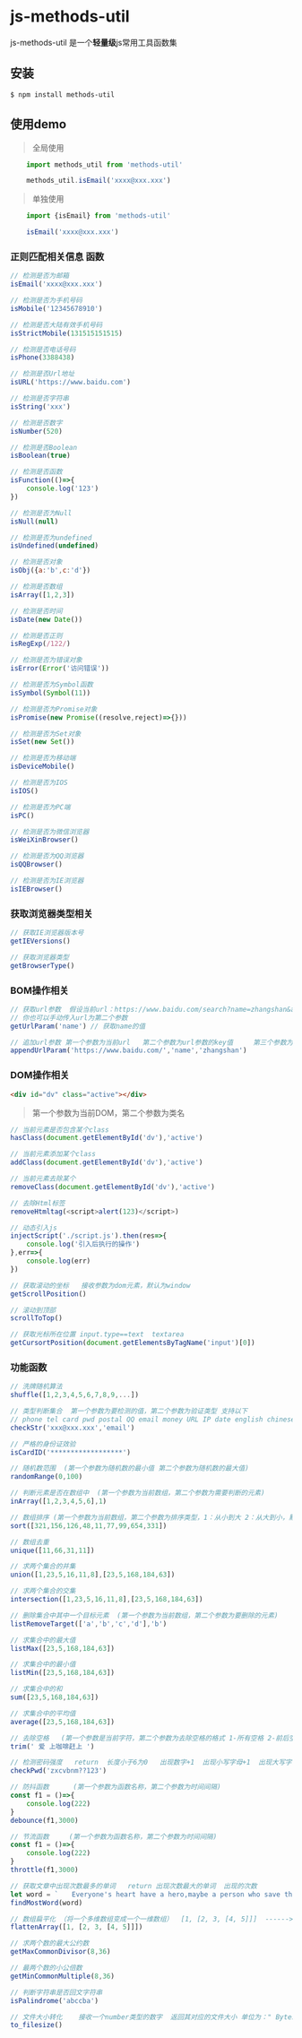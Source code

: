 # js-methods-util
 js-methods-util 是一个**轻量级**js常用工具函数集 

 ## 安装

```
$ npm install methods-util
```

## 使用demo

> 全局使用

```js
    import methods_util from 'methods-util'

    methods_util.isEmail('xxxx@xxx.xxx')
```

> 单独使用

```js
    import {isEmail} from 'methods-util'

    isEmail('xxxx@xxx.xxx')
```


### 正则匹配相关信息 函数

```js
// 检测是否为邮箱
isEmail('xxxx@xxx.xxx')
```

```js
// 检测是否为手机号码 
isMobile('12345678910')
```

```js
// 检测是否大陆有效手机号码
isStrictMobile(131515151515)
```

```js
// 检测是否电话号码
isPhone(3388438)
```

```js
// 检测是否Url地址
isURL('https://www.baidu.com')
```

```js
// 检测是否字符串
isString('xxx')
```

```js
// 检测是否数字
isNumber(520)
```

```js
// 检测是否Boolean
isBoolean(true)
```

```js
// 检测是否函数
isFunction(()=>{
    console.log('123')
})
```

```js
// 检测是否为Null
isNull(null)
```

```js
// 检测是否为undefined
isUndefined(undefined)
```

```js
// 检测是否对象
isObj({a:'b',c:'d'})
```

```js
// 检测是否数组
isArray([1,2,3])
```

```js
// 检测是否时间
isDate(new Date())
```

```js
// 检测是否正则
isRegExp(/122/)
```

```js
// 检测是否为错误对象
isError(Error('访问错误'))
```

```js
// 检测是否为Symbol函数
isSymbol(Symbol(11))
```

```js
// 检测是否为Promise对象
isPromise(new Promise((resolve,reject)=>{}))
```

```js
// 检测是否为Set对象
isSet(new Set())
```

```js
// 检测是否为移动端
isDeviceMobile()
```

```js
// 检测是否为IOS
isIOS()
```

```js
// 检测是否为PC端
isPC()
```

```js
// 检测是否为微信浏览器
isWeiXinBrowser()
```

```js
// 检测是否为QQ浏览器
isQQBrowser()
```

```js
// 检测是否为IE浏览器
isIEBrowser()
```

### 获取浏览器类型相关

```js
// 获取IE浏览器版本号
getIEVersions()
```

```js
// 获取浏览器类型
getBrowserType()
```

### BOM操作相关

```js
// 获取url参数  假设当前url：https://www.baidu.com/search?name=zhangshan&age=19
// 你也可以手动传入url为第二个参数
getUrlParam('name') // 获取name的值
```

```js
// 追加url参数 第一个参数为当前url   第二个参数为url参数的key值     第三个参数为url参数的value值
appendUrlParam('https://www.baidu.com/','name','zhangshan')
```

### DOM操作相关

```html
<div id="dv" class="active"></div>
```

> 第一个参数为当前DOM，第二个参数为类名

```js
// 当前元素是否包含某个class
hasClass(document.getElementById('dv'),'active')
```

```js
// 当前元素添加某个class
addClass(document.getElementById('dv'),'active')
```

```js
// 当前元素去除某个
removeClass(document.getElementById('dv'),'active')
```

```js
// 去除Html标签
removeHtmltag(<script>alert(123)</script>)
```

```js
// 动态引入js
injectScript('./script.js').then(res=>{
    console.log('引入后执行的操作')
},err=>{
    console.log(err)
})
```

```js
// 获取滚动的坐标   接收参数为dom元素，默认为window
getScrollPosition()
```

```js
// 滚动到顶部
scrollToTop()
```

```js
// 获取光标所在位置 input.type==text  textarea
getCursortPosition(document.getElementsByTagName('input')[0])
```

### 功能函数

```js
// 洗牌随机算法
shuffle([1,2,3,4,5,6,7,8,9,...])
```

```js
// 类型判断集合  第一个参数为要检测的值，第二个参数为验证类型 支持以下
// phone tel card pwd postal QQ email money URL IP date english chinese lower upper HTML
checkStr('xxx@xxx.xxx','email')
```

```js
// 严格的身份证效验
isCardID('******************')
```

```js
// 随机数范围  (第一个参数为随机数的最小值 第二个参数为随机数的最大值)
randomRange(0,100)
```

```js
// 判断元素是否在数组中  (第一个参数为当前数组，第二个参数为需要判断的元素)
inArray([1,2,3,4,5,6],1)
```

```js
// 数组排序 (第一个参数为当前数组，第二个参数为排序类型，1：从小到大 2：从大到小，默认为1)
sort([321,156,126,48,11,77,99,654,331])
```

```js
// 数组去重
unique([11,66,31,11])
```

```js
// 求两个集合的并集
union([1,23,5,16,11,8],[23,5,168,184,63])
```

```js
// 求两个集合的交集
intersection([1,23,5,16,11,8],[23,5,168,184,63])
```

```js
// 删除集合中其中一个目标元素  (第一个参数为当前数组，第二个参数为要删除的元素)
listRemoveTarget(['a','b','c','d'],'b')
```

```js
// 求集合中的最大值
listMax([23,5,168,184,63])
```

```js
// 求集合中的最小值
listMin([23,5,168,184,63])
```

```js
// 求集合中的和
sum([23,5,168,184,63])
```

```js
// 求集合中的平均值
average([23,5,168,184,63])
```

```js
// 去除空格   (第一个参数是当前字符，第二个参数为去除空格的格式 1-所有空格 2-前后空格 3-前空格 4-后空格  默认为1)
trim(' 爱 上咖啡赶上 ')
```

```js
// 检测密码强度   return  长度小于6为0   出现数字+1  出现小写字母+1  出现大写字母+1  出现特殊字符+1
checkPwd('zxcvbnm??123')
```

```js
// 防抖函数      (第一个参数为函数名称，第二个参数为时间间隔)
const f1 = ()=>{
    console.log(222)
}
debounce(f1,3000)
```

```js
// 节流函数     (第一个参数为函数名称，第二个参数为时间间隔)
const f1 = ()=>{
    console.log(222)
}
throttle(f1,3000)
```

```js
// 获取文章中出现次数最多的单词   return 出现次数最大的单词  出现的次数
let word = `　　Everyone's heart have a hero,maybe a person who save the people,maybe a animal who have got good spirit. So far,I can't forget a person who helped plenty of people.His name is Leifeng.I think he was a good person I can't understand why he was so friendly,but I really know,he was a hero in my heart.I looked up upon him.and I will do all things I can do,I want to be the 2nd Leifeng.`
findMostWord(word)
```

```js
// 数组扁平化 （将一个多维数组变成一个一维数组）  [1, [2, 3, [4, 5]]]  ------>    [1, 2, 3, 4, 5]
flattenArray([1, [2, 3, [4, 5]]])
```

```js
// 求两个数的最大公约数
getMaxCommonDivisor(8,36)
```

```js
// 最两个数的小公倍数
getMinCommonMultiple(8,36)
```

```js
// 判断字符串是否回文字符串
isPalindrome('abccba')
```

```js
// 文件大小转化    接收一个number类型的数字  返回其对应的文件大小 单位为：" Bytes", " KB", " MB", " GB", " TB", " PB", " EB", " ZB", " YB"
to_filesize()
```





